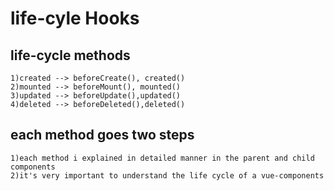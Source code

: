 # life-cyle Hooks

## life-cycle methods
```
1)created --> beforeCreate(), created()
2)mounted --> beforeMount(), mounted()
3)updated --> beforeUpdate(),updated()
4)deleted --> beforeDeleted(),deleted()
```

## each method goes two steps
```
1)each method i explained in detailed manner in the parent and child components
2)it's very important to understand the life cycle of a vue-components
```